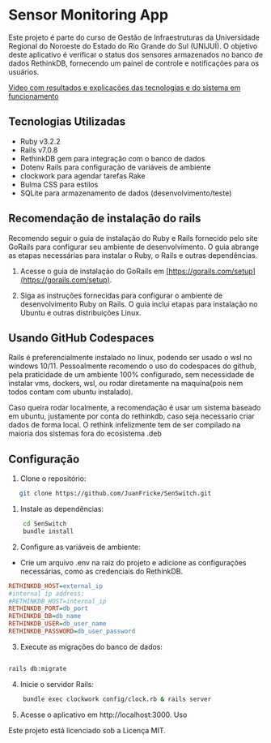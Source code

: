 # Sensor Monitoring App

Este projeto é parte do curso de Gestão de Infraestruturas da Universidade Regional do Noroeste do Estado do Rio Grande do Sul (UNIJUÍ). O objetivo deste aplicativo é verificar o status dos sensores armazenados no banco de dados RethinkDB, fornecendo um painel de controle e notificações para os usuários.

[Video com resultados e explicações das tecnologias e do sistema em funcionamento](https://www.youtube.com/watch?v=yjDx3dPx10A)

## Tecnologias Utilizadas

- Ruby v3.2.2
- Rails v7.0.8
- RethinkDB gem para integração com o banco de dados
- Dotenv Rails para configuração de variáveis de ambiente
- clockwork para agendar tarefas Rake
- Bulma CSS para estilos
- SQLite para armazenamento de dados (desenvolvimento/teste)

## Recomendação de instalação do rails

Recomendo seguir o guia de instalação do Ruby e Rails fornecido pelo site GoRails para configurar seu ambiente de desenvolvimento. O guia abrange as etapas necessárias para instalar o Ruby, o Rails e outras dependências.


1. Acesse o guia de instalação do GoRails em [https://gorails.com/setup](https://gorails.com/setup).

2. Siga as instruções fornecidas para configurar o ambiente de desenvolvimento Ruby on Rails. O guia inclui etapas para instalação no Ubuntu e outras distribuições Linux.

## Usando GitHub Codespaces

Rails é preferencialmente instalado no linux, podendo ser usado o wsl no windows 10/11. Pessoalmente recomendo o uso do codespaces do github, pela praticidade de um ambiente 100% configurado, sem necessidade de instalar vms, dockers, wsl, ou rodar diretamente na maquina(pois nem todos contam com ubuntu instalado).

Caso queira rodar localmente, a recomendação é usar um sistema baseado em ubuntu, justamente por conta do rethinkdb, caso seja necessario criar dados de forma local. O rethink infelizmente tem de ser compilado na maioria dos sistemas fora do ecosistema .deb


## Configuração

1. Clone o repositório:

```bash
   git clone https://github.com/JuanFricke/SenSwitch.git
```
1. Instale as dependências:

```bash
    cd SenSwitch
    bundle install
```
2. Configure as variáveis de ambiente:

* Crie um arquivo .env na raiz do projeto e adicione as configurações necessárias, como as credenciais do RethinkDB.
```ini
RETHINKDB_HOST=external_ip
#internal ip address:
#RETHINKDB_HOST=internal_ip
RETHINKDB_PORT=db_port
RETHINKDB_DB=db_name
RETHINKDB_USER=db_user_name
RETHINKDB_PASSWORD=db_user_password
```

3. Execute as migrações do banco de dados:

```bash

rails db:migrate
```
4. Inicie o servidor Rails:

```bash
    bundle exec clockwork config/clock.rb & rails server
```
5. Acesse o aplicativo em http://localhost:3000.
Uso



Este projeto está licenciado sob a Licença MIT.
